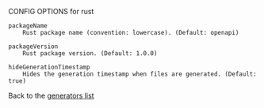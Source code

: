 
CONFIG OPTIONS for rust

	packageName
	    Rust package name (convention: lowercase). (Default: openapi)

	packageVersion
	    Rust package version. (Default: 1.0.0)

	hideGenerationTimestamp
	    Hides the generation timestamp when files are generated. (Default: true)

Back to the [generators list](README.md)
